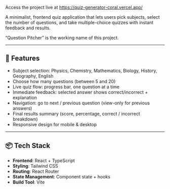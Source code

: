 Access the project live at https://quiz-generator-coral.vercel.app/

A minimalist, frontend quiz application that lets users pick subjects, select the number of questions, and take multiple-choice quizzes with instant feedback and results.  

“Question Pitcher” is the working name of this project.

---

## 🎯 Features

- Subject selection: Physics, Chemistry, Mathematics, Biology, History, Geography, English  
- Choose how many questions (between 5 and 20)  
- Live quiz flow: progress bar, one question at a time  
- Immediate feedback: selected answer shows correct/incorrect + explanation  
- Navigation: go to next / previous question (view-only for previous answers)  
- Final results summary (score, percentage, correct / incorrect breakdown)
- Responsive design for mobile & desktop  

---

## 📦 Tech Stack

- **Frontend**: React + TypeScript  
- **Styling**: Tailwind CSS 
- **Routing**: React Router  
- **State Management**: Component state + hooks  
- **Build Tool**: Vite  
